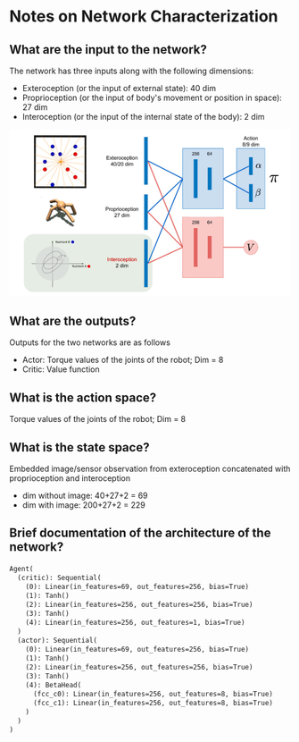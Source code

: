 # Notes on Network Characterization

## What are the input to the network?
The network has three inputs along with the following dimensions:
- Exteroception (or the input of external state): 40 dim
- Proprioception (or the input of body's movement or position in space): 27 dim
- Interoception (or the input of the internal state of the body): 2 dim

![alt text](image.png)

## What are the outputs?
Outputs for the two networks are as follows
- Actor: Torque values of the joints of the robot; Dim = 8
- Critic: Value function

## What is the action space?
Torque values of the joints of the robot; Dim = 8

## What is the state space?
Embedded image/sensor observation from exteroception concatenated with proprioception and interoception
- dim without image: 40+27+2 = 69
- dim with image: 200+27+2 = 229

## Brief documentation of the architecture of the network?

```
Agent(
  (critic): Sequential(
    (0): Linear(in_features=69, out_features=256, bias=True)
    (1): Tanh()
    (2): Linear(in_features=256, out_features=256, bias=True)
    (3): Tanh()
    (4): Linear(in_features=256, out_features=1, bias=True)
  )
  (actor): Sequential(
    (0): Linear(in_features=69, out_features=256, bias=True)
    (1): Tanh()
    (2): Linear(in_features=256, out_features=256, bias=True)
    (3): Tanh()
    (4): BetaHead(
      (fcc_c0): Linear(in_features=256, out_features=8, bias=True)
      (fcc_c1): Linear(in_features=256, out_features=8, bias=True)
    )
  )
)
```